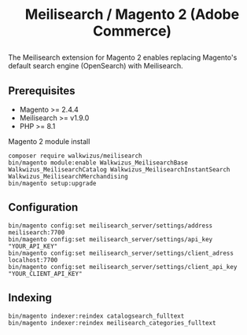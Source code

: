 # <p align="center">Meilisearch / Magento 2 (Adobe Commerce)</p>

The Meilisearch extension for Magento 2 enables replacing Magento's default search engine (OpenSearch) with Meilisearch.

## Prerequisites

* Magento >= 2.4.4
* Meilisearch >= v1.9.0
* PHP >= 8.1

Magento 2 module install

```
composer require walkwizus/meilisearch
bin/magento module:enable Walkwizus_MeilisearchBase Walkwizus_MeilisearchCatalog Walkwizus_MeilisearchInstantSearch Walkwizus_MeilisearchMerchandising
bin/magento setup:upgrade
```

## Configuration

```
bin/magento config:set meilisearch_server/settings/address meilisearch:7700
bin/magento config:set meilisearch_server/settings/api_key "YOUR_API_KEY"
bin/magento config:set meilisearch_server/settings/client_adress localhost:7700
bin/magento config:set meilisearch_server/settings/client_api_key "YOUR_CLIENT_API_KEY"
```

## Indexing

```
bin/magento indexer:reindex catalogsearch_fulltext
bin/magento indexer:reindex meilisearch_categories_fulltext
```

